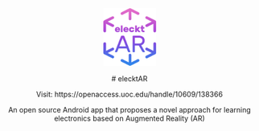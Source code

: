 <p align="center">
  <img width="105" height="115" src="https://github.com/vsafontlopez/elecktAR/blob/main/assets/elecktAR_icon.png">
</p>

<p align="center">
  # elecktAR
</p>
  
<p align="center">
  Visit: https://openaccess.uoc.edu/handle/10609/138366
</p>

<div align="center">An open source Android app that proposes a novel approach for learning electronics based on Augmented Reality (AR)
</div>



